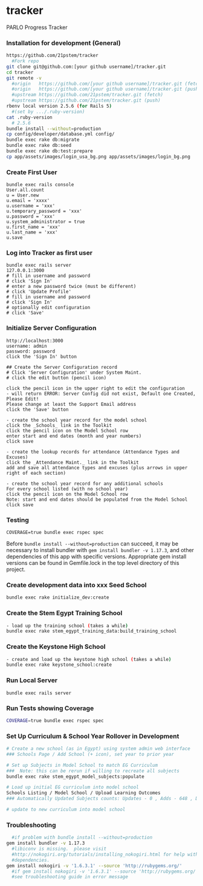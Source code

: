 tracker
=======

PARLO Progress Tracker

### Installation for development (General)



```bash
https://github.com/21pstem/tracker
  #Fork repo
git clone git@github.com:[your github username]/tracker.git
cd tracker
git remote -v
  #origin	https://github.com/[your github username]/tracker.git (fetch)
  #origin	https://github.com/[your github username]/tracker.git (push)
  #upstream	https://github.com/21pstem/tracker.git (fetch)
  #upstream	https://github.com/21pstem/tracker.git (push)
rbenv local version 2.5.6 (for Rails 5)
  #(set by .../.ruby-version)
cat .ruby-version
  # 2.5.6
bundle install --without=production
cp config/developer/database.yml config/
bundle exec rake db:migrate
bundle exec rake db:seed
bundle exec rake db:test:prepare
cp app/assets/images/login_usa_bg.png app/assets/images/login_bg.png

```
### Create First User
```
bundle exec rails console
User.all.count
u = User.new
u.email = 'xxxx'
u.username = 'xxx'
u.temporary_password = 'xxx'
u.password = 'xxx'
u.system_administrator = true
u.first_name = 'xxx'
u.last_name = 'xxx'
u.save
```
### Log into Tracker as first user
```
bundle exec rails server
127.0.0.1:3000
# fill in username and password
# click 'Sign In'
# enter a new password twice (must be different)
# click 'Update Profile'
# fill in username and password
# click 'Sign In'
# optionally edit configuration
# click 'Save'
```
### Initialize Server Configuration
```
http://localhost:3000
username: admin
password: password
click the 'Sign In' button

## Create the Server Configuration record
# Click 'Server Configuration' under System Maint.
# click the edit button (pencil icon)

click the pencil icon in the upper right to edit the configuration
- will return ERROR: Server Config did not exist, Default one Created, Please Edit!
Please change at least the Support Email address
click the 'Save' button

- create the school year record for the model school
click the _Schools_ link in the Toolkit
click the pencil icon on the Model School row
enter start and end dates (month and year numbers)
click save

- create the lookup records for attendance (Attendance Types and Excuses)
click the _Attendance Maint._ link in the Toolkit
add and save all attendance types and excuses (plus arrows in upper right of each section)

- create the school year record for any additional schools
For every school listed (with no school year)
click the pencil icon on the Model School row
Note: start and end dates should be populated from the Model School
click save
```

### Testing
```
COVERAGE=true bundle exec rspec spec
```


Before ```bundle install --without=production``` can succeed, it may be necessary to install bundler with ```gem install bundler -v 1.17.3```, and other dependencies of this app with specific versions. Appropriate gem install versions can be found in Gemfile.lock in the top level directory of this project.



### Create development data into xxx Seed School

```bash
bundle exec rake initialize_dev:create
```


### Create the Stem Egypt Training School

```bash
- load up the training school (takes a while)
bundle exec rake stem_egypt_training_data:build_training_school
```

### Create the Keystone High School

```bash
- create and load up the keystone high school (takes a while)
bundle exec rake keystone_school:create
```

### Run Local Server
```
bundle exec rails server
```


### Run Tests showing Coverage

```bash
COVERAGE=true bundle exec rspec spec
```


### Set Up Curriculum & School Year Rollover in Development

```bash
# Create a new school (as in Egypt) using system admin web interface
### Schools Page / Add School (+ icon), set year to prior year

# Set up Subjects in Model School to match EG Curriculum
###  Note: this can be rerun if willing to recreate all subjects
bundle exec rake stem_egypt_model_subjects:populate

# Load up initial EG curriculum into model school
Schools Listing / Model School / Upload Learning Outcomes
### Automatically Updated Subjects counts: Updates - 0 , Adds - 648 , Deactivates - 0 , Errors - 0

# update to new curriculum into model school

```

### Troubleshooting
```bash
  #if problem with bundle install --without=production
gem install bundler -v 1.17.3
  #libiconv is missing.  please visit
  #http://nokogiri.org/tutorials/installing_nokogiri.html for help with installing
  #dependencies.
gem install nokogiri -v '1.6.3.1' --source 'http://rubygems.org/'
  #if gem install nokogiri -v '1.6.3.1' --source 'http://rubygems.org/' fails because libiconv is missing,
  #see troubleshooting guide in error message
```

